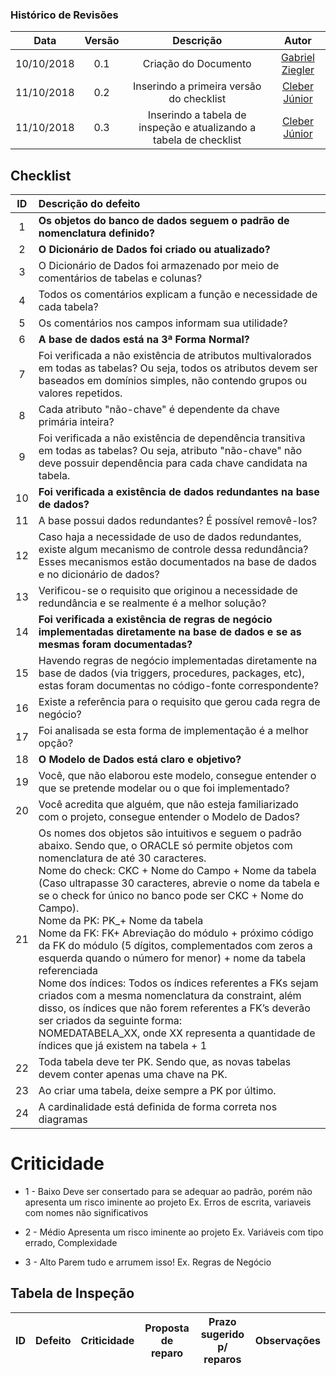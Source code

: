 [Gabriel Ziegler]: https://github.com/gabrielziegler3
[Cleber Júnior]: https://github.com/cjjcastro

### Histórico de Revisões

| Data       | Versão | Descrição            |         Autor             |
|:----------:|:------:|:--------------------:|:-------------------------:|
| 10/10/2018 | 0.1 | Criação do Documento | [Gabriel Ziegler] |
| 11/10/2018 | 0.2 | Inserindo a primeira versão do checklist | [Cleber Júnior] |
| 11/10/2018 | 0.3 | Inserindo a tabela de inspeção e atualizando a tabela de checklist | [Cleber Júnior] |

## Checklist

| ID| Descrição do defeito | 
|:-:|:---------------------|
| 1 | **Os objetos do banco de dados seguem o padrão de nomenclatura definido?** |
| 2 | **O Dicionário de Dados foi criado ou atualizado?** |
| 3 | O Dicionário de Dados foi armazenado por meio de comentários de tabelas e colunas?|
| 4 | Todos os comentários explicam a função e necessidade de cada tabela? |
| 5 | Os comentários nos campos informam sua utilidade? |
| 6 | **A base de dados está na 3ª Forma Normal?** |
| 7 | Foi verificada a não existência de atributos multivalorados em todas as tabelas? Ou seja, todos os atributos devem ser baseados em domínios simples, não contendo grupos ou valores repetidos. |
| 8 | Cada atributo "não-chave" é dependente da chave primária inteira? |
| 9 | Foi verificada a não existência de dependência transitiva em todas as tabelas? Ou seja, atributo "não-chave" não deve possuir dependência para cada chave candidata na tabela. |
| 10 | **Foi verificada a existência de dados redundantes na base de dados?** |
| 11 | A base possui dados redundantes? É possível removê-los? |
| 12 | Caso haja a necessidade de uso de dados redundantes, existe algum mecanismo de controle dessa redundância? Esses mecanismos estão documentados na base de dados e no dicionário de dados? |
| 13 | Verificou-se o requisito que originou a necessidade de redundância e se realmente é a melhor solução? |
| 14 | **Foi verificada a existência de regras de negócio implementadas diretamente na base de dados e se as mesmas foram documentadas?** |
| 15 | Havendo regras de negócio implementadas diretamente na base de dados (via triggers, procedures, packages, etc), estas foram documentas no código-fonte correspondente? |
| 16 | Existe a referência para o requisito que gerou cada regra de negócio? |
| 17 | Foi analisada se esta forma de implementação é a melhor opção? |
| 18 | **O Modelo de Dados está claro e objetivo?** |
| 19 | Você, que não elaborou este modelo, consegue entender o que se pretende modelar ou o que foi implementado? |
| 20 | Você acredita que alguém, que não esteja familiarizado com o projeto, consegue entender o Modelo de Dados? |
| 21 | Os nomes dos objetos são intuitivos e seguem o padrão abaixo. Sendo que, o ORACLE só permite objetos com nomenclatura de até 30 caracteres.<br>Nome do check: CKC + Nome do Campo + Nome da tabela (Caso ultrapasse 30 caracteres, abrevie o nome da tabela e se o check for único no banco pode ser CKC + Nome do Campo).<br>Nome da PK: PK_+ Nome da tabela<br>Nome da FK:  FK+ Abreviação do módulo + próximo código da FK do módulo (5 dígitos, complementados com zeros a esquerda quando o número for menor) + nome da tabela referenciada<br>Nome dos índices: Todos os índices referentes a FKs sejam criados com a mesma nomenclatura da constraint, além disso, os índices que não forem referentes a FK’s deverão ser criados da seguinte forma: <br>NOMEDATABELA_XX, onde XX representa a quantidade de índices que já existem na tabela + 1 |
| 22 | Toda tabela deve ter PK. Sendo que, as novas tabelas devem conter apenas uma chave na PK. |
| 23 | Ao criar uma tabela, deixe sempre a PK por último. |
| 24 | A cardinalidade está definida de forma correta nos diagramas |

# Criticidade
* 1 - Baixo
Deve ser consertado para se adequar ao padrão, porém não apresenta um risco iminente ao projeto
Ex. Erros de escrita, variaveis com nomes não significativos

* 2 - Médio
Apresenta um risco iminente ao projeto
Ex. Variáveis com tipo errado, Complexidade

* 3 - Alto
Parem tudo e arrumem isso! 
Ex. Regras de Negócio

## Tabela de Inspeção

| ID| Defeito | Criticidade | Proposta de reparo | Prazo sugerido p/ reparos | Observações |
|:-:|:-------:|:-----------:|:------------------:|:-------------------------:|:-----------:| 
